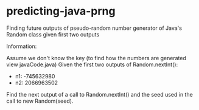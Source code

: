 # predicting-java-prng
Finding future outputs of pseudo-random number generator of Java's Random class given first two outputs

Information:

Assume we don't know the key (to find how the numbers are generated view javaCode.java)
Given the first two outputs of Random.nextInt():
 - n1: -745632980
 - n2: 2066963502

Find the next output of a call to Random.nextInt() and the seed used in the call to new Random(seed).


